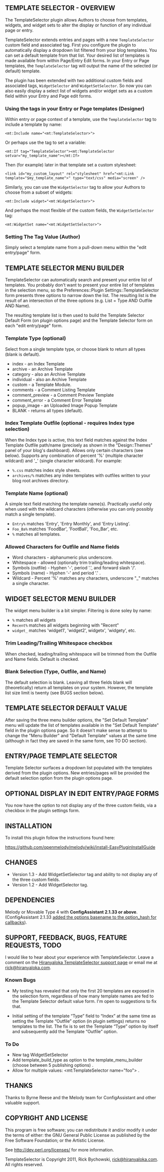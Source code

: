 ## TEMPLATE SELECTOR - OVERVIEW ##
The TemplateSelector plugin allows Authors to choose from templates, widgets, and widget sets to alter the display or function of any individual page or entry.

TemplateSelector extends entries and pages with a new `TemplateSelector` custom field and associated tag. First you configure the plugin to automatically display a dropdown list filtered from your blog templates. You can set a default template from that list. Your desired list of templates is made available from within Page/Entry Edit forms. In your Entry or Page templates, the `TemplateSelector` tag will output the name of the selected (or default) template.

The plugin has been extended with two additional custom fields and associated tags, `WidgetSelector` and `WidgetSetSelector`. So now you can also easily display a select list of widgets and/or widget sets as a custom field within your Entry and Page edit forms.

### Using the tags in your Entry or Page templates (Designer) ###
Within entry or page context of a template, use the `TemplateSelector` tag to include a template by name:

    <mt:Include name="<mt:TemplateSelector>">

Or perhaps use the tag to set a variable:

    <mt:If tag="TemplateSelector"><mt:TemplateSelector setvar="my_template_name"></mt:If>

Then (for example) later in that template set a custom stylesheet:

    <link id="my_custom_layout" rel="stylesheet" href="<mt:Link template="$my_template_name">" type="text/css" media="screen" />

Similarly, you can use the `WidgetSelector` tag to allow your Authors to choose from a subset of widgets:

    <mt:Include widget="<mt:WidgetSelector>">

And perhaps the most flexible of the custom fields, the `WidgetSetSelector` tag:

    <mt:WidgetSet name="<mt:WidgetSetSelector>">

### Setting The Tag Value (Author) ###

Simply select a template name from a pull-down menu within the "edit entry/page" form.

## TEMPLATE SELECTOR MENU BUILDER ##

TemplateSelector can automatically search and present your entire list of templates. You probably don't want to present your entire list of templates in the selection menu, so the Preferences::Plugin Settings::TemplateSelector form presents three options to narrow down the list. The resulting list is the result of an intersection of the three options (e.g. List = Type AND Outfile AND Name).

The resulting template list is then used to build the Template Selector Default Form (on plugin options page) and the Template Selector form on each "edit entry/page" form.

### Template Type (optional) ###

Select from a single template type, or choose blank to return all types (blank is default).

* index - an Index Template
* archive - an Archive Template
* category - also an Archive Template
* individual - also an Archive Template
* custom - a Template Module.
* comments -  a Comment Listing Template
* comment_preview - a Comment Preview Template
* comment_error - a Comment Error Template
* popup_image - an Uploaded Image Popup Template
* BLANK - returns all types (default).

### Index Template Outfile (optional - requires Index type selection) ###
When the Index type is active, this text field matches against the Index Template Outfile path/name (precisely as shown in the "Design::Themes" panel of your blog's dashboard). Allows only certain characters (see below). Supports any combination of percent '%' (multiple character wildcard) and '_' (single character wildcard). For example:

* `%.css` matches index style sheets.
* `archives/%` matches any index templates with outfiles written to your blog root archives directory.

### Template Name (optional) ###
A simple text field matching the template name(s). Practically useful only when used with the wildcard characters (otherwise you can only possibly match a single template).

* `Entry%` matches 'Entry', 'Entry Monthly', and 'Entry Listing'.
* `Foo_Ba%` matches 'FoodBar', 'FootBall', 'Foo_Bar', etc.
* `%` matches all templates.

### Allowed Characters for Outfile and Name fields ###
* Word characters - alphanumeric plus underscore.
* Whitespace - allowed (optionally trim trailing/leading whitespace).
* Symbols (outfile) - Hyphen '-', period '.', and forward slash '/'.
* Symbols (name) - Hyphen '-' and period '.' .
* Wildcard - Percent '%' matches any characters, underscore "_" matches a single character.

## WIDGET SELECTOR MENU BUILDER ##

The widget menu builder is a bit simpler. Filtering is done soley by name:

 * `%` matches all widgets
 * `Recent%` matches all widgets beginning with "Recent"
 * `widget_`  matches 'widget1', 'widget2', widgetx', 'widgety', etc.

### Trim Leading/Trailing Whitespace checkbox ###
When checked, leading/trailing whitespace will be trimmed from the Outfile and Name fields. Default is checked.

### Blank Selection (Type, Outfile, and Name) ###
The default selection is blank. Leaving all three fields blank will (theoretically) return all templates on your system. However, the template list size limit is twenty (see BUGS section below).

## TEMPLATE SELECTOR DEFAULT VALUE ##
After saving the three menu builder options, the "Set Default Template" menu will update the list of templates available in the "Set Default Template" field in the plugin options page. So it doesn't make sense to attempt to change the "Menu Builder" and "Default Template" values at the same time (although in fact they are saved in the same form, see TO DO section).

## ENTRY/PAGE TEMPLATE SELECTOR ##
Template Selector surfaces a dropdown list populated with the templates derived from the plugin options. New entries/pages will be provided the default selection option from the plugin options page.

##  OPTIONAL DISPLAY IN EDIT ENTRY/PAGE FORMS ##

You now have the option to not display any of the three custom fields, via a checkbox in the plugin settings form.

## INSTALLATION ##

To install this plugin follow the instructions found here:

https://github.com/openmelody/melody/wiki/install-EasyPluginInstallGuide

## CHANGES ##

- Version 1.3 - Add WidgetSetSelector tag and ability to not display any of the three custom fields.
- Version 1.2 - Add WidgetSelector tag.

## DEPENDENCIES ##
Melody or Movable Type 4 with __ConfigAssistant 2.1.33 or above__. (ConfigAssistant 2.1.33 [added the options basename to the option_hash for callbacks](https://github.com/openmelody/mt-plugin-configassistant/commit/2e80e4edf7de4fbe6a05df2c11b0f55729d9e974)).

## SUPPORT, FEEDBACK, BUGS, FEATURE REQUESTS, TODO ##

I would like to hear about your experience with TemplateSelector. Leave a comment on the [Hiranyaloka TemplateSelector  support page](http://hiranyaloka.com/website_design_encinitas/software/templateselector-plugin-for-melody-and-mt4.html) or email me at [rick@hiranyaloka.com](mailto:rick@hiranyaloka.com).

### Known Bugs ###
* My testing has revealed that only the first 20 templates are exposed in the selection form, regardless of how many template names are fed to the Template Selector default value form. I'm open to suggestions to fix that.

* Initial setting of the template “Type” field to “Index” at the same time as setting the Template “Outfile” option (in plugin settings) returns no templates to the list. The fix is to set the Template “Type” option by itself and subsequently add the Template “Outfile” option.

### To Do ###

* New tag WidgetSetSelector
* Add template_build_type as option to the template_menu_builder (choose between 5 publishing options) .
* Allow for multiple values: &lt;mt:TemplateSelector name="foo"&gt; .

## THANKS ##
Thanks to Byrne Reese and the Melody team for ConfigAssistant and other valuable support.

## COPYRIGHT AND LICENSE ##

This program is free software; you can redistribute it and/or modify it
under the terms of either: the GNU General Public License as published
by the Free Software Foundation; or the Artistic License.

See http://dev.perl.org/licenses/ for more information.

TemplateSelector is Copyright 2011, Rick Bychowski, rick@hiranyaloka.com.
All rights reserved.
